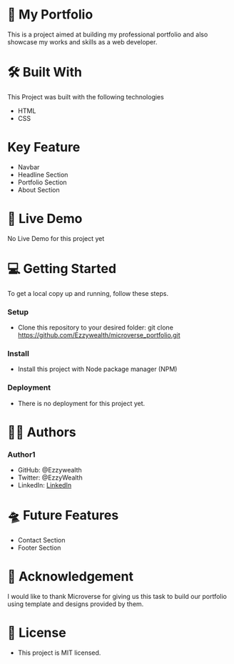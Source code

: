 # 📰 My Portfolio

This is a project aimed at building my professional portfolio and also showcase my works and skills as a web developer.

# 🛠 Built With

This Project was built with the following technologies

- HTML
- CSS

# Key Feature

- Navbar
- Headline Section
- Portfolio Section
- About Section

# 🚀 Live Demo

No Live Demo for this project yet

# 💻 Getting Started

To get a local copy up and running, follow these steps.

### Setup

- Clone this repository to your desired folder: git clone https://github.com/Ezzywealth/microverse_portfolio.git

### Install

- Install this project with Node package manager (NPM)

### Deployment

- There is no deployment for this project yet.

# 👩‍💻 Authors

### Author1

- GitHub: @Ezzywealth
- Twitter: @EzzyWealth
- LinkedIn: <a href='https://www.linkedin.com/in/ezekiel-udiomuno-b14539150/'>LinkedIn</a>

# 🛸 Future Features

- Contact Section
- Footer Section

# 🙏 Acknowledgement

I would like to thank Microverse for giving us this task to build our portfolio using template and designs provided by them.

# 📝 License

- This project is MIT licensed.
